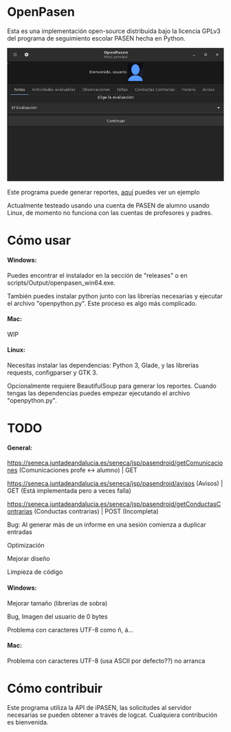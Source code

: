 # OpenPasen

Esta es una implementación open-source distribuida bajo la licencia GPLv3 del programa de seguimiento escolar PASEN hecha en Python.

![MainMenu](examples/mainmenu.png)

Este programa puede generar reportes, [aquí](https://htmlpreview.github.io/?https://github.com/pablouser1/OpenPasen/blob/master/examples/reporte/reporte_example.html) puedes ver un ejemplo

Actualmente testeado usando una cuenta de PASEN de alumno usando Linux, de momento no funciona con las cuentas de profesores y padres.

# Cómo usar

#### Windows:

Puedes encontrar el instalador en la sección de "releases" o en scripts/Output/openpasen_win64.exe.

También puedes instalar python junto con las librerías necesarias y ejecutar el archivo "openpython.py". Este proceso es algo más complicado.

#### Mac:

WIP

#### Linux:

Necesitas instalar las dependencias: Python 3, Glade, y las librerías requests, configparser y GTK 3.

Opcionalmente requiere BeautifulSoup para generar los reportes. Cuando tengas las dependencias puedes empezar ejecutando el archivo "openpython.py".

# TODO

#### General:

https://seneca.juntadeandalucia.es/seneca/jsp/pasendroid/getComunicaciones (Comunicaciones profe <-> alumno) | GET

https://seneca.juntadeandalucia.es/seneca/jsp/pasendroid/avisos (Avisos) | GET (Está implementada pero a veces falla)

https://seneca.juntadeandalucia.es/seneca/jsp/pasendroid/getConductasContrarias (Conductas contrarias) | POST (Incompleta)

Bug: Al generar más de un informe en una sesión comienza a duplicar entradas

Optimización

Mejorar diseño

Limpieza de código

#### Windows:

Mejorar tamaño (librerías de sobra)

Bug, Imagen del usuario de 0 bytes

Problema con caracteres UTF-8 como ñ, á...

#### Mac:

Problema con caracteres UTF-8 (usa ASCII por defecto??) no arranca

# Cómo contribuir

Este programa utiliza la API de iPASEN, las solicitudes al servidor necesarias se pueden obtener a través de logcat. Cualquiera contribución es bienvenida.
